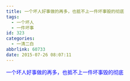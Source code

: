 ```yaml
---
title: 一个坏人好事做的再多，也抵不上一件坏事毁的彻底
tags:
  - 一个坏人
  - 一件坏事
id: 323
categories:
  - 一清二白
abbrlink: 60733
date: 2015-07-26 08:07:11
---
```


<span style="color: #0000ff;">一个坏人好事做的再多，也抵不上一件坏事毁的彻底</span>